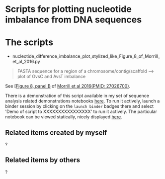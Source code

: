 Scripts for plotting nucleotide imbalance from DNA sequences
============================================================

# The scripts

* nucleotide_difference_imbalance_plot_stylized_like_Figure_8_of_Morrill_et_al_2016.py
> FASTA sequence for a region of a chromosome/contig/scaffold --> plot of GvsC and AvsT imbalance

See [[Figure 8, panel B](https://www.ncbi.nlm.nih.gov/pmc/articles/PMC4882425/figure/F8/) of [Morrill et al 2016(PMID: 27026700)](https://www.ncbi.nlm.nih.gov/pubmed/27026700).

There is a demonstration of this script available in my set of sequence analysis related demonstrations notebooks [here](https://github.com/fomightez/cl_sq_demo-binder). To run it actively,  launch a binder session by clicking on the `launch binder` badges there and select 'Demo of script to XXXXXXXXXXXXXXXX' to run it actively.  The particular notebook can be viewed statically, nicely displayed [here](https://nbviewer.jupyter.org/github/fomightez/cl_sq_demo-binder/blob/master/notebooks/Demo%2XXXXXXXX.ipynb).


Related items created by myself
-------------------------------

?

Related items by others
-----------------------

?

